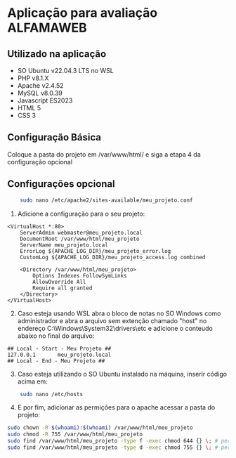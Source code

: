 # Aplicação para avaliação ALFAMAWEB

## Utilizado na aplicação

- SO Ubuntu v22.04.3 LTS no WSL
- PHP v8.1.X
- Apache v2.4.52
- MySQL v8.0.39
- Javascript ES2023
- HTML 5
- CSS 3

## Configuração Básica

Coloque a pasta do projeto em /var/www/html/ e siga a etapa 4 da configuração opcional 

## Configurações opcional

```bash
    sudo nano /etc/apache2/sites-available/meu_projeto.conf
```

1. Adicione a configuração para o seu projeto:

```
<VirtualHost *:80>
    ServerAdmin webmaster@meu_projeto.local
    DocumentRoot /var/www/html/meu_projeto
    ServerName meu_projeto.local
    ErrorLog ${APACHE_LOG_DIR}/meu_projeto_error.log
    CustomLog ${APACHE_LOG_DIR}/meu_projeto_access.log combined

    <Directory /var/www/html/meu_projeto>
        Options Indexes FollowSymLinks
        AllowOverride All
        Require all granted
    </Directory>
</VirtualHost>
```

2. Caso esteja usando WSL abra o bloco de notas no SO Windows como administrador e abra o arquivo sem extenção chamado "host" no endereço C:\Windows\System32\drivers\etc e adicione o conteudo abaixo no final do arquivo:

```
## Local - Start - Meu Projeto ##
127.0.0.1       meu_projeto.local
## Local - End - Meu Projeto ##
```

3. Caso esteja utilizando o SO Ubuntu instalado na máquina, inserir código acima em:

```bash
    sudo nano /etc/hosts
```

4. E por fim, adicionar as permições para o apache acessar a pasta do projeto:

```bash
sudo chown -R $(whoami):$(whoami) /var/www/html/meu_projeto
sudo chmod -R 755 /var/www/html/meu_projeto
sudo find /var/www/html/meu_projeto -type f -exec chmod 644 {} \; # permissão para manipulação de arquivos
sudo find /var/www/html/meu_projeto -type d -exec chmod 755 {} \; # permissão para manipulação de diretórios
```

